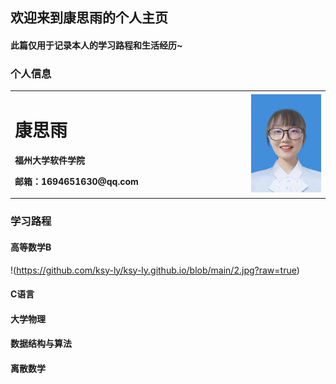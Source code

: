 ## 欢迎来到康思雨的个人主页
#### 此篇仅用于记录本人的学习路程和生活经历~

### 个人信息
<table border="0">
  <tr>
    <td width="75%">
      <h1>康思雨</h1>
      <p><b>福州大学软件学院</b></p>
      <p><b>邮箱：1694651630@qq.com</b></p>
    </td>
    <td width="25%">
      <img src="/2.jpg" width="100%">      
    </td>
  </tr>
</table>


### 学习路程
#### 高等数学B
!(https://github.com/ksy-ly/ksy-ly.github.io/blob/main/2.jpg?raw=true)
#### C语言
#### 大学物理
#### 数据结构与算法
#### 离散数学


